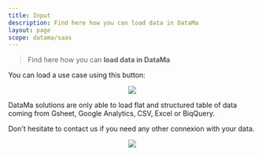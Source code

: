```yaml
---
title: Input
description: Find here how you can load data in DataMa
layout: page
scope: datama/saas
---
```


> Find here how you can **load data in DataMa**

You can load a use case using this button:

<center><img src="{{site.url}}/{{site.baseurl}}/core_app/header/images/Button-CreateNewUseCase.jpg"/></center>

DataMa solutions are only able to load flat and structured table of data
coming from Gsheet, Google Analytics, CSV, Excel or BiqQuery.

Don't hesitate to contact us if you need any other connexion with your data.

<center><img src="{{site.url}}/{{site.baseurl}}/core_app/header/images/InputCreatedata.gif"/></center>
